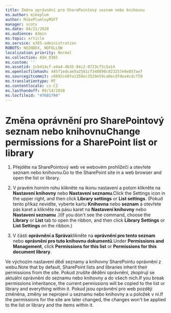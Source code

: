 ```yaml
---
title: Změna oprávnění pro SharePointový seznam nebo knihovnu
ms.author: mikeplum
author: MikePlumleyMSFT
manager: scotv
ms.date: 04/21/2020
ms.audience: Admin
ms.topic: article
ms.service: o365-administration
ROBOTS: NOINDEX, NOFOLLOW
localization_priority: Normal
ms.collection: Adm_O365
ms.custom: ''
ms.assetid: 1cb414cf-a4a4-4b35-84c2-0723cf5c5a14
ms.openlocfilehash: 445f1edcae5a2581cf340898c823257e9e857ae7
ms.sourcegitcommit: c6692ce0fa1358ec3529e59ca0ecdfdea4cdc759
ms.translationtype: MT
ms.contentlocale: cs-CZ
ms.lasthandoff: 09/14/2020
ms.locfileid: "47681794"
---
```

# <a name="change-permissions-for-a-sharepoint-list-or-library"></a><span data-ttu-id="289aa-102">Změna oprávnění pro SharePointový seznam nebo knihovnu</span><span class="sxs-lookup"><span data-stu-id="289aa-102">Change permissions for a SharePoint list or library</span></span>

1. <span data-ttu-id="289aa-103">Přejděte na SharePointový web ve webovém prohlížeči a otevřete seznam nebo knihovnu.</span><span class="sxs-lookup"><span data-stu-id="289aa-103">Go to the SharePoint site in a web browser and open the list or library.</span></span>
    
2. <span data-ttu-id="289aa-104">V pravém horním rohu klikněte na ikonu nastavení a potom klikněte na **Nastavení knihovny** nebo **Nastavení seznamu**.</span><span class="sxs-lookup"><span data-stu-id="289aa-104">Click the Settings icon in the upper right, and then click **Library settings** or **List settings**.</span></span> <span data-ttu-id="289aa-105">(Pokud tento příkaz nevidíte, vyberte kartu **Knihovna** nebo **seznam** a otevřete pás karet a klikněte na pásu karet na **Nastavení knihovny** nebo **Nastavení seznamu** .)</span><span class="sxs-lookup"><span data-stu-id="289aa-105">(If you don't see the command, choose the **Library** or **List** tab to open the ribbon, and then click **Library Settings** or **List Settings** on the ribbon.)</span></span> 
    
3. <span data-ttu-id="289aa-106">V části **oprávnění a Správa**klikněte na **oprávnění pro tento seznam** nebo **oprávnění pro tuto knihovnu dokumentů**.</span><span class="sxs-lookup"><span data-stu-id="289aa-106">Under **Permissions and Management**, click **Permissions for this list** or **Permissions for this document library**.</span></span>
    
<span data-ttu-id="289aa-107">Ve výchozím nastavení dědí seznamy a knihovny SharePointu oprávnění z webu.</span><span class="sxs-lookup"><span data-stu-id="289aa-107">Note that by default, SharePoint lists and libraries inherit their permissions from the site.</span></span> <span data-ttu-id="289aa-108">Pokud zrušíte dědění oprávnění, zkopírují se aktuální oprávnění do seznamu nebo knihovny a do všech nich.</span><span class="sxs-lookup"><span data-stu-id="289aa-108">If you break permissions inheritance, the current permissions will be copied to the list or library and everything within it.</span></span> <span data-ttu-id="289aa-109">Pokud jsou oprávnění pro web později změněna, změny se neprojeví u seznamu nebo knihovny a u položek v ní.</span><span class="sxs-lookup"><span data-stu-id="289aa-109">If the permissions for the site are later changed, the changes won't be applied to the list or library and the items within it.</span></span>
  

